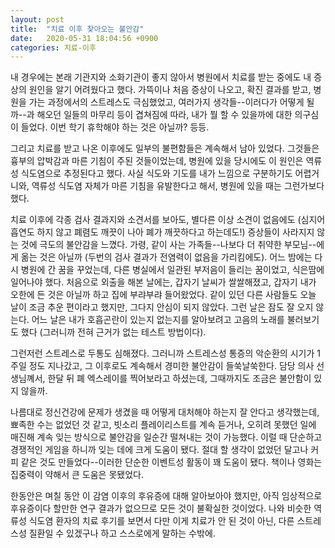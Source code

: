 ```yaml
---
layout: post
title:  "치료 이후 찾아오는 불안감"
date:   2020-05-31 18:04:56 +0900
categories: 치료-이후
---
```

내 경우에는 본래 기관지와 소화기관이 좋지 않아서 병원에서 치료를 받는 중에도 내 증상의 원인을 알기 어려웠다고 했다.
가뜩이나 처음 증상이 나오고, 확진 결과를 받고, 병원을 가는 과정에서의 스트레스도 극심했었고,
여러가지 생각들--이러다가 어떻게 될까--과 해오던 일들의 마무리 등이 겹쳐짐에 따라,
내가 뭘 할 수 있을까에 대한 의구심이 들었다. 이번 학기 휴학해야 하는 것은 아닐까? 등등.

그리고 치료를 받고 나온 이후에도 일부의 불편함들은 계속해서 남아 있었다.
그것들은 흉부의 압박감과 마른 기침이 주된 것들이었는데, 병원에 있을 당시에도 이 원인은 역류성 식도염으로 추정된다고 했다.
사실 식도와 기도를 내가 느낌으로 구분하기도 어렵거니와, 역류성 식도염 자체가 마른 기침을 유발한다고 해서,
병원에 있을 때는 그런가보다 했다.

치료 이후에 각종 검사 결과지와 소견서를 보아도, 별다른 이상 소견이 없음에도
(심지어 흡연도 하지 않고 폐렴도 깨끗이 나아 폐가 깨끗하다고 하는데도!)
증상들이 사라지지 않는 것에 극도의 불안감을 느꼈다.
가령, 같이 사는 가족들--나보다 더 취약한 부모님--에게 옮는 것은 아닐까 (두번의 검사 결과가 전염력이 없음을 가리킴에도).
어느 밤에는 다시 병원에 간 꿈을 꾸었는데, 다른 병실에서 일관된 부저음이 들리는 꿈이었고,
식은땀에 일어나야 했다.
처음으로 외출을 해본 날에는, 갑자기 날씨가 쌀쌀해졌고,
갑자기 내가 오한에 든 것은 아닐까 하고 집에 부랴부랴 들어왔었다.
같이 있던 다른 사람들도 오늘 날이 조금 추운 편이라고 했지만, 그다지 안심이 되지 않았다.
그런 날은 잠도 잘 오지 않는다.
어느 날은 내가 호흡곤란이 있는지 없는지를 알아보려고
고음의 노래를 불러보기도 했다 (그러니까 전혀 근거가 없는 테스트 방법이다).

그런저런 스트레스로 두통도 심해졌다. 그러니까 스트레스성 통증의 악순환의 시기가 1주일 정도 지나갔고,
그 이후로도 계속해서 경미한 불안감이 들쑥날쑥한다.
담당 의사 선생님꼐서, 한달 뒤 폐 엑스레이를 찍어보라고 하셨는데, 그때까지도 조금은 불안함이 있지 않을까.

나름대로 정신건강에 문제가 생겼을 때 어떻게 대처해야 하는지 잘 안다고 생각했는데,
뾰족한 수는 없었던 것 같고, 빗소리 플레이리스트를 계속 듣거나,
오히려 못했던 일에 매진해 계속 잊는 방식으로 불안감을 일순간 떨쳐내는 것이 가능했다.
이럴 때 단순하고 경쟁적인 게임을 하니까 잊는 데에 크게 도움이 됐다.
절대 할 생각이 없었던 달고나 커피 같은 것도 만들었다--이러한 단순한 이벤트성 활동이 꽤 도움이 됐다.
책이나 영화는 집중력이 약해서 큰 도움은 못됐었다.

한동안은 며칠 동안 이 감염 이후의 후유증에 대해 알아보아야 했지만,
아직 임상적으로 후유증이다 할만한 연구 결과가 없으므로 모든 것이 불확실한 것이었다.
나와 비슷한 역류성 식도염 환자의 치료 후기를 보면서
다만 이게 치료가 안 된 것이 아닌, 다른 스트레스성 질환일 수 있겠구나 하고 스스로에게 말하는 수밖에.
